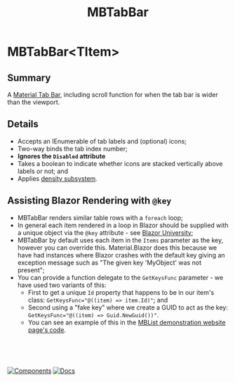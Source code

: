 ﻿---
uid: C.MBTabBar
title: MBTabBar
---
# MBTabBar&lt;TItem&gt;

## Summary

A [Material Tab Bar](https://github.com/material-components/material-components-web/tree/v7.0.0/packages/mdc-tab-bar#tab-bar), including scroll function for when the tab bar is wider than the viewport.

## Details

- Accepts an IEnumerable of tab labels and (optional) icons;
- Two-way binds the tab index number;
- **Ignores the `Disabled` attribute**
- Takes a boolean to indicate whether icons are stacked vertically above labels or not; and
- Applies [density subsystem](xref:A.Density).

## Assisting Blazor Rendering with `@key`

- MBTabBar renders similar table rows with a `foreach` loop;
- In general each item rendered in a loop in Blazor should be supplied with a unique object via the `@key` attribute - see [Blazor University](https://blazor-university.com/components/render-trees/optimising-using-key/);
- MBTabBar by default uses each item in the `Items` parameter as the key, however you can override this. Material.Blazor does this because we have had instances where Blazor crashes with the default key giving an exception message such as "The given key 'MyObject' was not present";
- You can provide a function delegate to the `GetKeysFunc` parameter - we have used two variants of this:
  - First to get a unique `Id` property that happens to be in our item's class: `GetKeysFunc="@((item) => item.Id)"`; and
  - Second using a "fake key" where we create a GUID to act as the key: `GetKeysFunc="@((item) => Guid.NewGuid())"`.
  - You can see an example of this in the [MBList demonstration website page's code](https://github.com/Material-Blazor/Material.Blazor/blob/main/Material.Blazor.Website.Components/Pages/List.razor#L155).

&nbsp;

&nbsp;

[![Components](https://img.shields.io/static/v1?label=Components&message=Core&color=blue)](xref:A.CoreComponents)
[![Docs](https://img.shields.io/static/v1?label=API%20Documentation&message=MBTabBar&color=brightgreen)](xref:Material.Blazor.MBTabBar`1)
